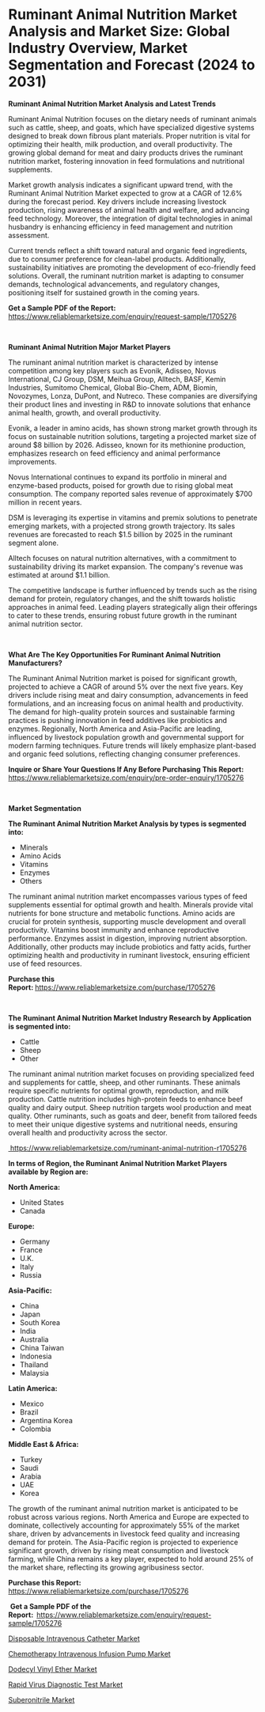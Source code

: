 <p><h1>Ruminant Animal Nutrition Market Analysis and Market Size: Global Industry Overview, Market Segmentation and Forecast (2024 to 2031)</h1></p><p><strong>Ruminant Animal Nutrition Market Analysis and Latest Trends</strong></p>
<p><p>Ruminant Animal Nutrition focuses on the dietary needs of ruminant animals such as cattle, sheep, and goats, which have specialized digestive systems designed to break down fibrous plant materials. Proper nutrition is vital for optimizing their health, milk production, and overall productivity. The growing global demand for meat and dairy products drives the ruminant nutrition market, fostering innovation in feed formulations and nutritional supplements.</p><p>Market growth analysis indicates a significant upward trend, with the Ruminant Animal Nutrition Market expected to grow at a CAGR of 12.6% during the forecast period. Key drivers include increasing livestock production, rising awareness of animal health and welfare, and advancing feed technology. Moreover, the integration of digital technologies in animal husbandry is enhancing efficiency in feed management and nutrition assessment.</p><p>Current trends reflect a shift toward natural and organic feed ingredients, due to consumer preference for clean-label products. Additionally, sustainability initiatives are promoting the development of eco-friendly feed solutions. Overall, the ruminant nutrition market is adapting to consumer demands, technological advancements, and regulatory changes, positioning itself for sustained growth in the coming years.</p></p>
<p><strong>Get a Sample PDF of the Report:&nbsp;</strong> <a href="https://www.reliablemarketsize.com/enquiry/request-sample/1705276?utm_campaign=1105&utm_medium=2&utm_source=Github&utm_content=ia&utm_term=11112024&utm_id=ruminant-animal-nutrition">https://www.reliablemarketsize.com/enquiry/request-sample/1705276</a></p>
<p>&nbsp;</p>
<p><strong>Ruminant Animal Nutrition Major Market Players</strong></p>
<p><p>The ruminant animal nutrition market is characterized by intense competition among key players such as Evonik, Adisseo, Novus International, CJ Group, DSM, Meihua Group, Alltech, BASF, Kemin Industries, Sumitomo Chemical, Global Bio-Chem, ADM, Biomin, Novozymes, Lonza, DuPont, and Nutreco. These companies are diversifying their product lines and investing in R&D to innovate solutions that enhance animal health, growth, and overall productivity.</p><p>Evonik, a leader in amino acids, has shown strong market growth through its focus on sustainable nutrition solutions, targeting a projected market size of around $8 billion by 2026. Adisseo, known for its methionine production, emphasizes research on feed efficiency and animal performance improvements. </p><p>Novus International continues to expand its portfolio in mineral and enzyme-based products, poised for growth due to rising global meat consumption. The company reported sales revenue of approximately $700 million in recent years. </p><p>DSM is leveraging its expertise in vitamins and premix solutions to penetrate emerging markets, with a projected strong growth trajectory. Its sales revenues are forecasted to reach $1.5 billion by 2025 in the ruminant segment alone.</p><p>Alltech focuses on natural nutrition alternatives, with a commitment to sustainability driving its market expansion. The company's revenue was estimated at around $1.1 billion.</p><p>The competitive landscape is further influenced by trends such as the rising demand for protein, regulatory changes, and the shift towards holistic approaches in animal feed. Leading players strategically align their offerings to cater to these trends, ensuring robust future growth in the ruminant animal nutrition sector.</p></p>
<p>&nbsp;</p>
<p><strong>What Are The Key Opportunities For Ruminant Animal Nutrition Manufacturers?</strong></p>
<p><p>The Ruminant Animal Nutrition market is poised for significant growth, projected to achieve a CAGR of around 5% over the next five years. Key drivers include rising meat and dairy consumption, advancements in feed formulations, and an increasing focus on animal health and productivity. The demand for high-quality protein sources and sustainable farming practices is pushing innovation in feed additives like probiotics and enzymes. Regionally, North America and Asia-Pacific are leading, influenced by livestock population growth and governmental support for modern farming techniques. Future trends will likely emphasize plant-based and organic feed solutions, reflecting changing consumer preferences.</p></p>
<p><strong>Inquire or Share Your Questions If Any Before Purchasing This Report:</strong> <a href="https://www.reliablemarketsize.com/enquiry/pre-order-enquiry/1705276?utm_campaign=1105&utm_medium=2&utm_source=Github&utm_content=ia&utm_term=11112024&utm_id=ruminant-animal-nutrition">https://www.reliablemarketsize.com/enquiry/pre-order-enquiry/1705276</a></p>
<p>&nbsp;</p>
<p><strong>Market Segmentation</strong></p>
<p><strong>The Ruminant Animal Nutrition Market Analysis by types is segmented into:</strong></p>
<p><ul><li>Minerals</li><li>Amino Acids</li><li>Vitamins</li><li>Enzymes</li><li>Others</li></ul></p>
<p><p>The ruminant animal nutrition market encompasses various types of feed supplements essential for optimal growth and health. Minerals provide vital nutrients for bone structure and metabolic functions. Amino acids are crucial for protein synthesis, supporting muscle development and overall productivity. Vitamins boost immunity and enhance reproductive performance. Enzymes assist in digestion, improving nutrient absorption. Additionally, other products may include probiotics and fatty acids, further optimizing health and productivity in ruminant livestock, ensuring efficient use of feed resources.</p></p>
<p><strong>Purchase this Report:&nbsp;</strong><a href="https://www.reliablemarketsize.com/purchase/1705276?utm_campaign=1105&utm_medium=2&utm_source=Github&utm_content=ia&utm_term=11112024&utm_id=ruminant-animal-nutrition">https://www.reliablemarketsize.com/purchase/1705276</a></p>
<p>&nbsp;</p>
<p><strong>The Ruminant Animal Nutrition Market Industry Research by Application is segmented into:</strong></p>
<p><ul><li>Cattle</li><li>Sheep</li><li>Other</li></ul></p>
<p><p>The ruminant animal nutrition market focuses on providing specialized feed and supplements for cattle, sheep, and other ruminants. These animals require specific nutrients for optimal growth, reproduction, and milk production. Cattle nutrition includes high-protein feeds to enhance beef quality and dairy output. Sheep nutrition targets wool production and meat quality. Other ruminants, such as goats and deer, benefit from tailored feeds to meet their unique digestive systems and nutritional needs, ensuring overall health and productivity across the sector.</p></p>
<p><a href="https://www.reliablemarketsize.com/ruminant-animal-nutrition-r1705276?utm_campaign=1105&utm_medium=2&utm_source=Github&utm_content=ia&utm_term=11112024&utm_id=ruminant-animal-nutrition">&nbsp;https://www.reliablemarketsize.com/ruminant-animal-nutrition-r1705276</a></p>
<p><strong>In terms of Region, the Ruminant Animal Nutrition Market Players available by Region are:</strong></p>
<p>
    <p> <strong> North America: </strong>
        <ul>
            <li>United States</li>
            <li>Canada</li>
        </ul>
        </p> 
    <p> <strong> Europe: </strong>
        <ul>
            <li>Germany</li>
            <li>France</li>
            <li>U.K.</li>
            <li>Italy</li>
            <li>Russia</li>
        </ul>
        </p> 
    <p> <strong> Asia-Pacific: </strong>
        <ul>
            <li>China</li>
            <li>Japan</li>
            <li>South Korea</li>
            <li>India</li>
            <li>Australia</li>
            <li>China Taiwan</li>
            <li>Indonesia</li>
            <li>Thailand</li>
            <li>Malaysia</li>
        </ul>
        </p> 
    <p> <strong> Latin America: </strong>
        <ul>
            <li>Mexico</li>
            <li>Brazil</li>
            <li>Argentina Korea</li>
            <li>Colombia</li>
        </ul>
        </p> 
    <p> <strong> Middle East & Africa: </strong>
        <ul>
            <li>Turkey</li>
            <li>Saudi</li>
            <li>Arabia</li>
            <li>UAE</li>
            <li>Korea</li>
        </ul>
    </p>
    </p>
<p><p>The growth of the ruminant animal nutrition market is anticipated to be robust across various regions. North America and Europe are expected to dominate, collectively accounting for approximately 55% of the market share, driven by advancements in livestock feed quality and increasing demand for protein. The Asia-Pacific region is projected to experience significant growth, driven by rising meat consumption and livestock farming, while China remains a key player, expected to hold around 25% of the market share, reflecting its growing agribusiness sector.</p></p>
<p><strong>Purchase this Report: </strong><a href="https://www.reliablemarketsize.com/purchase/1705276?utm_campaign=1105&utm_medium=2&utm_source=Github&utm_content=ia&utm_term=11112024&utm_id=ruminant-animal-nutrition">https://www.reliablemarketsize.com/purchase/1705276</a></p>
<p>&nbsp;<strong>Get a Sample PDF of the Report:&nbsp;&nbsp;</strong><a href="https://www.reliablemarketsize.com/enquiry/request-sample/1705276?utm_campaign=1105&utm_medium=2&utm_source=Github&utm_content=ia&utm_term=11112024&utm_id=ruminant-animal-nutrition">https://www.reliablemarketsize.com/enquiry/request-sample/1705276</a></p>
<p><strong></strong></p>
<p><p><a href="https://www.linkedin.com/pulse/top-trends-transforming-disposable-intravenous-catheter-market-loqyf?utm_campaign=1105&utm_medium=2&utm_source=Github&utm_content=ia&utm_term=11112024&utm_id=ruminant-animal-nutrition">Disposable Intravenous Catheter Market</a></p><p><a href="https://www.linkedin.com/pulse/global-chemotherapy-intravenous-infusion-pump-market-trends-pml9f?utm_campaign=1105&utm_medium=2&utm_source=Github&utm_content=ia&utm_term=11112024&utm_id=ruminant-animal-nutrition">Chemotherapy Intravenous Infusion Pump Market</a></p><p><a href="https://github.com/raymederonmot/Market-Research-Report-List-1/blob/main/dodecyl-vinyl-ether-market.md?utm_campaign=1105&utm_medium=2&utm_source=Github&utm_content=ia&utm_term=11112024&utm_id=ruminant-animal-nutrition">Dodecyl Vinyl Ether Market</a></p><p><a href="https://www.linkedin.com/pulse/global-rapid-virus-diagnostic-test-market-trends-forecasts-licyf?utm_campaign=1105&utm_medium=2&utm_source=Github&utm_content=ia&utm_term=11112024&utm_id=ruminant-animal-nutrition">Rapid Virus Diagnostic Test Market</a></p><p><a href="https://github.com/caetlinivcar/Market-Research-Report-List-1/blob/main/suberonitrile-market.md?utm_campaign=1105&utm_medium=2&utm_source=Github&utm_content=ia&utm_term=11112024&utm_id=ruminant-animal-nutrition">Suberonitrile Market</a></p></p>